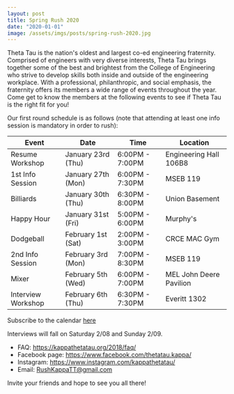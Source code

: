 ```yaml
---
layout: post
title: Spring Rush 2020
date: "2020-01-01"
image: /assets/imgs/posts/spring-rush-2020.jpg
---
```


Theta Tau is the nation's oldest and largest co-ed engineering fraternity. Comprised of engineers with very diverse interests, Theta Tau brings together some of the best and brightest from the College of Engineering who strive to develop skills both inside and outside of the engineering workplace. With a professional, philanthropic, and social emphasis, the fraternity offers its members a wide range of events throughout the year. Come get to know the members at the following events to see if Theta Tau is the right fit for you!

Our first round schedule is as follows (note that attending at least one info session is mandatory in order to rush):

| Event              | Date               | Time            | Location                |
| ------------------ | ------------------ | --------------- | ----------------------- |
| Resume Workshop    | January 23rd (Thu) | 6:00PM - 7:00PM | Engineering Hall 106B8  |
| 1st Info Session   | January 27th (Mon) | 6:00PM - 7:30PM | MSEB 119                |
| Billiards          | January 30th (Thu) | 6:30PM - 8:00PM | Union Basement          |
| Happy Hour         | January 31st (Fri) | 5:00PM - 6:00PM | Murphy's               |
| Dodgeball          | February 1st (Sat) | 2:00PM - 3:00PM | CRCE MAC Gym            |
| 2nd Info Session   | February 3rd (Mon) | 7:00PM - 8:30PM | MSEB 119                |
| Mixer              | February 5th (Wed) | 6:00PM - 7:00PM | MEL John Deere Pavilion |
| Interview Workshop | February 6th (Thu) | 6:30PM - 7:30PM | Everitt 1302            |

Subscribe to the calendar [here](https://calendar.google.com/calendar/b/1?cid=cnVzaGthcHBhdHRAZ21haWwuY29t)

Interviews will fall on Saturday 2/08 and Sunday 2/09.

- FAQ: <https://kappathetatau.org/2018/faq/>
- Facebook page: <https://www.facebook.com/thetatau.kappa/>
- Instagram: <https://www.instagram.com/kappathetatau/>
- Email: RushKappaTT@gmail.com

Invite your friends and hope to see you all there!

